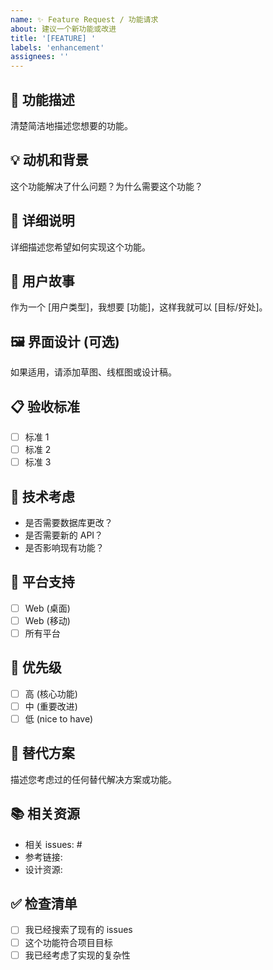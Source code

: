 ```yaml
---
name: ✨ Feature Request / 功能请求
about: 建议一个新功能或改进
title: '[FEATURE] '
labels: 'enhancement'
assignees: ''
---
```


## 🚀 功能描述
清楚简洁地描述您想要的功能。

## 💡 动机和背景
这个功能解决了什么问题？为什么需要这个功能？

## 📝 详细说明
详细描述您希望如何实现这个功能。

## 🎯 用户故事
作为一个 [用户类型]，我想要 [功能]，这样我就可以 [目标/好处]。

## 🖼️ 界面设计 (可选)
如果适用，请添加草图、线框图或设计稿。

## 📋 验收标准
- [ ] 标准 1
- [ ] 标准 2
- [ ] 标准 3

## 🔧 技术考虑
- 是否需要数据库更改？
- 是否需要新的 API？
- 是否影响现有功能？

## 📱 平台支持
- [ ] Web (桌面)
- [ ] Web (移动)
- [ ] 所有平台

## 🎯 优先级
- [ ] 高 (核心功能)
- [ ] 中 (重要改进)
- [ ] 低 (nice to have)

## 🔄 替代方案
描述您考虑过的任何替代解决方案或功能。

## 📚 相关资源
- 相关 issues: #
- 参考链接:
- 设计资源:

## ✅ 检查清单
- [ ] 我已经搜索了现有的 issues
- [ ] 这个功能符合项目目标
- [ ] 我已经考虑了实现的复杂性
